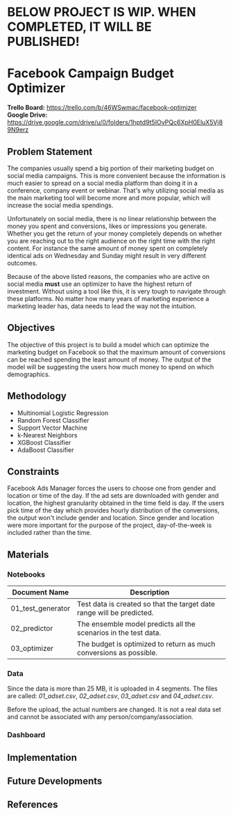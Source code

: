 # BELOW PROJECT IS WIP. WHEN COMPLETED, IT WILL BE PUBLISHED!
# Facebook Campaign Budget Optimizer

**Trello Board:** https://trello.com/b/46WSwmac/facebook-optimizer <br>
**Google Drive:** https://drive.google.com/drive/u/0/folders/1hptd9t5IOvPQc6XpH0EluX5Vj89N9erz

## Problem Statement
The companies usually spend a big portion of their marketing budget on social media campaigns. This is more convenient because the information is much easier to spread on a social media platform than doing it in a conference, company event or webinar. That's why utilizing social media as the main marketing tool will become more and more popular, which will increase the social media spendings. 

Unfortunately on social media, there is no linear relationship between the money you spent and conversions, likes or impressions you generate. Whether you get the return of your money completely depends on whether you are reaching out to the right audience on the right time with the right content. For instance the same amount of money spent on completely identical ads on Wednesday and Sunday might result in very different outcomes. 

Because of the above listed reasons, the companies who are active on social media **must** use an optimizer to have the highest return of investment. Without using a tool like this, it is very tough to navigate through these platforms. No matter how many years of marketing experience a marketing leader has, data needs to lead the way not the intuition.

## Objectives

The objective of this project is to build a model which can optimize the marketing budget on Facebook so that the maximum amount of conversions can be reached spending the least amount of money. The output of the model will be suggesting the users how much money to spend on which demographics. 

## Methodology
- Multinomial Logistic Regression
- Random Forest Classifier
- Support Vector Machine
- k-Nearest Neighbors
- XGBoost Classifier
- AdaBoost Classifier

## Constraints
Facebook Ads Manager forces the users to choose one from gender and location or time of the day. If the ad sets are downloaded with gender and location, the highest granularity obtained in the time field is day. If the users pick time of the day which provides hourly distribution of the conversions, the output won't include gender and location. Since gender and location were more important for the purpose of the project, day-of-the-week is included rather than the time.

## Materials
### Notebooks 

|Document Name|Description|  
|-|-|
|01_test_generator|Test data is created so that the target date range will be predicted.|
|02_predictor|The ensemble model predicts all the scenarios in the test data.|
|03_optimizer|The budget is optimized to return as much conversions as possible.|

### Data

Since the data is more than 25 MB, it is uploaded in 4 segments. The files are called: *01_adset.csv*, *02_adset.csv*, *03_adset.csv* and *04_adset.csv*. 

Before the upload, the actual numbers are changed. It is not a real data set and cannot be associated with any person/company/association. 



### Dashboard




## Implementation



## Future Developments





## References


